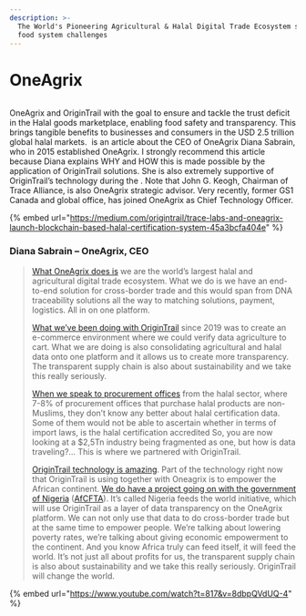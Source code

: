 ```yaml
---
description: >-
  The World's Pioneering Agricultural & Halal Digital Trade Ecosystem solving
  food system challenges
---
```


# OneAgrix

<figure><img src="https://miro.medium.com/max/720/1*hR1vFO85ArXUf6fuU9nYNg@2x.jpeg" alt=""><figcaption></figcaption></figure>

OneAgrix and OriginTrail with the goal to ensure and tackle the trust deficit in the Halal goods marketplace, enabling food safety and transparency. This brings tangible benefits to businesses and consumers in the USD 2.5 trillion global halal markets. ​ is an article about the CEO of OneAgrix Diana Sabrain, who in 2015 established OneAgrix. I strongly recommend this article because Diana explains WHY and HOW this is made possible by the application of OriginTrail solutions. She is also extremely supportive of OriginTrail’s technology during the . Note that John G. Keogh, Chairman of Trace Alliance, is also OneAgrix strategic advisor. Very recently, former GS1 Canada and global office, has joined OneAgrix as Chief Technology Officer.

{% embed url="https://medium.com/origintrail/trace-labs-and-oneagrix-launch-blockchain-based-halal-certification-system-45a3bcfa404e" %}

### **Diana Sabrain** – OneAgrix, CEO

> [What OneAgrix does is](https://youtu.be/8dbpQVdUQ-4?t=817) we are the world’s largest halal and agricultural digital trade ecosystem. What we do is we have an end-to-end solution for cross-border trade and this would span from DNA traceability solutions all the way to matching solutions, payment, logistics. All in on one platform.
>
> [What we’ve been doing with OriginTrail](https://youtu.be/8dbpQVdUQ-4?t=841) since 2019 was to create an e-commerce environment where we could verify data agriculture to cart. What we are doing is also consolidating agricultural and halal data onto one platform and it allows us to create more transparency. The transparent supply chain is also about sustainability and we take this really seriously.
>
> [When we speak to procurement offices](https://youtu.be/8dbpQVdUQ-4?t=2337) from the halal sector, where 7-8% of procurement offices that purchase halal products are non-Muslims, they don’t know any better about halal certification data. Some of them would not be able to ascertain whether in terms of import laws, is the halal certification accredited So, you are now looking at a $2,5Tn industry being fragmented as one, but how is data traveling?… This is where we partnered with OriginTrail.
>
> [OriginTrail technology is amazing](https://youtu.be/8dbpQVdUQ-4?t=2958). Part of the technology right now that OriginTrail is using together with Oneagrix is to empower the African continent. [We do have a project going on with the government of Nigeria](https://halalfocus.net/nigeria-to-leverage-on-public-private-partnership-with-oneagrix-for-better-agriculture-and-halal-market-access-under-afcfta/) ([AfCFTA](https://www.salaamgateway.com/story/what-is-the-african-continental-free-trade-area-and-why-does-it-matter-to-the-islamic-economy?utm\_source=Salaam+Gateway+Weekly+Newsletters\&utm\_campaign=2ef78aad3e-EMAIL\_CAMPAIGN\_2019\_11\_24\_06\_09\_COPY\_01\&utm\_medium=email\&utm\_term=0\_c1e2a0613b-2ef78aad3e-229598204)). It’s called Nigeria feeds the world initiative, which will use OriginTrail as a layer of data transparency on the OneAgrix platform. We can not only use that data to do cross-border trade but at the same time to empower people. We’re talking about lowering poverty rates, we’re talking about giving economic empowerment to the continent. And you know Africa truly can feed itself, it will feed the world. It’s not just all about profits for us, the transparent supply chain is also about sustainability and we take this really seriously. OriginTrail will change the world.

{% embed url="https://www.youtube.com/watch?t=817&v=8dbpQVdUQ-4" %}
